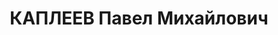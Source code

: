 ---
title: КАПЛЕЕВ Павел Михайлович
description: "1893 г.р., урож. Греково-Станичного сельсовета, Криворожского района,\
  \ русский, гр. СССР, соц. происх. из крестьян, жит. ст.Морозовская, АЧК, директор\
  \ Морозовского элеватора \"Заготзерно\". \n  Арестован 29.06.1937г. Морозовским\
  \ РО УНКВД по ст.ст. 58-10-11 УК РСФСР. \n  Осуждён 16.12.1937г. ВК Верховного суда\
  \ СССР по ст.58-2-8-9-11 УК РСФСР к расстрелу. Приговор приведён в исполнение 16.12.1937\
  \ г. в г.Ростове-на-Дону. 20.03.1958 г. ВК Верховного суда СССР дело в отношении\
  \ Каплеева П.М. производством прекращено, за отсутствием состава преступления."
---